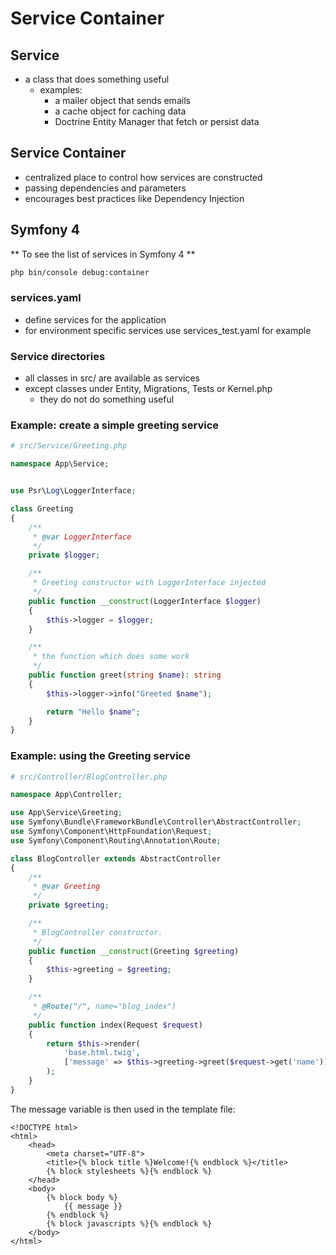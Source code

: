 # Service Container

## Service
- a class that does something useful
	- examples:
		- a mailer object that sends emails
		- a cache object for caching data
		- Doctrine Entity Manager that fetch or persist data

## Service Container
- centralized place to control how services are constructed
- passing dependencies and parameters
- encourages best practices like Dependency Injection

## Symfony 4
** To see the list of services in Symfony 4 **
```bash
php bin/console debug:container
```

### services.yaml
- define services for the application
- for environment specific services use services_test.yaml for example

### Service directories
- all classes in src/ are available as services
- except classes under Entity, Migrations, Tests or Kernel.php
	- they do not do something useful

### Example: create a simple greeting service

```php
# src/Service/Greeting.php

namespace App\Service;


use Psr\Log\LoggerInterface;

class Greeting
{
    /**
     * @var LoggerInterface
     */
    private $logger;

    /**
     * Greeting constructor with LoggerInterface injected
     */
    public function __construct(LoggerInterface $logger)
    {
        $this->logger = $logger;
    }

    /**
     * the function which does some work
     */
    public function greet(string $name): string
    {
        $this->logger->info("Greeted $name");

        return "Hello $name";
    }
}
```

### Example: using the Greeting service

```php
# src/Controller/BlogController.php

namespace App\Controller;

use App\Service\Greeting;
use Symfony\Bundle\FrameworkBundle\Controller\AbstractController;
use Symfony\Component\HttpFoundation\Request;
use Symfony\Component\Routing\Annotation\Route;

class BlogController extends AbstractController
{
    /**
     * @var Greeting
     */
    private $greeting;

    /**
     * BlogController constructor.
     */
    public function __construct(Greeting $greeting)
    {
        $this->greeting = $greeting;
    }

    /**
     * @Route("/", name="blog_index")
     */
    public function index(Request $request)
    {
        return $this->render(
            'base.html.twig',
            ['message' => $this->greeting->greet($request->get('name'))]
        );
    }
}
```

The message variable is then used in the template file:

```twig
<!DOCTYPE html>
<html>
    <head>
        <meta charset="UTF-8">
        <title>{% block title %}Welcome!{% endblock %}</title>
        {% block stylesheets %}{% endblock %}
    </head>
    <body>
        {% block body %}
            {{ message }}
        {% endblock %}
        {% block javascripts %}{% endblock %}
    </body>
</html>
```